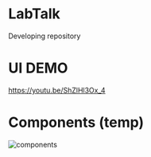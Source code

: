 # LabTalk
Developing repository
# UI DEMO
https://youtu.be/ShZlHl3Ox_4

# Components (temp)
![components](https://raw.githubusercontent.com/chinancheng/LabTalk/master/components(temp).png)
